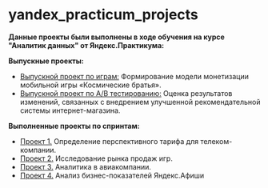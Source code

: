 # yandex_practicum_projects
**Данные проекты были выполнены в ходе обучения на курсе "Аналитик данных" от Яндекс.Практикума:**

**Выпускные проекты:**
- [Выпускной проект по играм:](https://github.com/viktorkimm/yandex_practicum_projects/blob/main/final_project_games.ipynb) Формирование модели монетизации мобильной игры «Космические братья».
- [Выпускной проект по A/B тестированию:](https://github.com/viktorkimm/yandex_practicum_projects/blob/main/final_project_ab_test.ipynb) Оценка результатов изменений, связанных с внедрением улучшенной рекомендательной системы интернет-магазина.

**Выполненные проекты по спринтам:**
- [Проект 1.](https://github.com/viktorkimm/yandex_practicum_projects/blob/main/project_1_tariff_research.ipynb) Определение перспективного тарифа для телеком-компании.
- [Проект 2.](https://github.com/viktorkimm/yandex_practicum_projects/blob/main/project_2_game_market_research.ipynb) Исследование рынка продаж игр.
- [Проект 3.](https://github.com/viktorkimm/yandex_practicum_projects/blob/main/project_3_analytics_in_airline.ipynb) Аналитика в авиакомпании.
- [Проект 4.](https://github.com/viktorkimm/yandex_practicum_projects/blob/main/project_5_analytics_of_Yandex.Afisha.ipynb) Анализ бизнес-показателей Яндекс.Афиши
